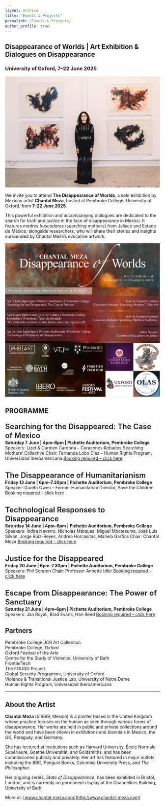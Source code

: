```yaml
---
layout: archive
title: "Events & Projects"
permalink: /Events-&-Projects/
author_profile: true
---
```


<style>
  .image-row {
    display: flex;
    flex-wrap: wrap;
    gap: 10px;
    margin-bottom: 2rem;
  }

  .image-row img {
    width: 100%;
    max-width: 48%;
    height: auto;
    border-radius: 10px;
    box-shadow: 0 4px 12px rgba(0,0,0,0.1);
  }

  @media (max-width: 768px) {
    .image-row img {
      max-width: 100%;
    }
  }

  .event-title {
    font-size: 1.5rem;
    font-weight: 600;
    margin-top: 1.5rem;
  }

  .event-details {
    margin-bottom: 2rem;
  }
</style>

## Disappearance of Worlds | Art Exhibition & Dialogues on Disappearance  
### University of Oxford, 7–22 June 2025
  <img src="https://github.com/FOUND-project/found-project.github.io/blob/master/images/Chantal-Meza-1.jpg?raw=true" alt="Chantal Meza artwork">

We invite you to attend **The Disappearance of Worlds**, a solo exhibition by Mexican artist **Chantal Meza**, hosted at Pembroke College, University of Oxford, from **7–22 June 2025**.

This powerful exhibition and accompanying dialogues are dedicated to the search for truth and justice in the face of disappearance in Mexico. It features *madres buscadoras* (searching mothers) from Jalisco and Estado de México, alongside researchers, who will share their stories and insights surrounded by Chantal Meza’s evocative artwork.

  <img src="https://github.com/FOUND-project/found-project.github.io/blob/master/images/talksmothers.jpeg?raw=true" alt="Talks with mothers">

## PROGRAMME

<div class="event-details">
  <div class="event-title">Searching for the Disappeared: The Case of Mexico</div>
  <strong>Saturday 7 June | 4pm–6pm | Pichette Auditorium, Pembroke College</strong><br>
    Speakers: Lizet & Carmen Cardona – Corazones Robados Searching Mothers’ Collective  
Chair: Fernanda Lobo Díaz – Human Rights Program, Universidad Iberoamericana 
  <a href="https://www.eventbrite.com/e/searching-for-the-disappeared-the-case-of-mexico-registration-1335246611559?aff=odcleoeventsincollection&keep_tld=1" target="_blank">Booking required – click here</a>
</div>

<div class="event-details">
  <div class="event-title">The Disappearance of Humanitarianism</div>
  <strong>Friday 13 June | 6pm–7.30pm | Pichette Auditorium, Pembroke College</strong><br>
  Speaker: Gareth Owen – Former Humanitarian Director, Save the Children  
  <a href="https://www.eventbrite.com/e/the-disappearance-of-humanitarianism-registration-1335326329999?aff=odcleoeventsincollection&keep_tld=1" target="_blank">Booking required – click here</a>
</div>

<div class="event-details">
  <div class="event-title">Technological Responses to Disappearance</div>
  <strong>Saturday 14 June | 4pm–6pm | Pichette Auditorium, Pembroke College</strong><br>
  Speakers: Índira Navarro, Nicholas Márquez, Miguel Moctezuma, José Luis Silván, Jorge Ruiz-Reyes, Andrea Horcasitas, Mariela Garfias  
Chair: Chantal Meza  
  <a href="https://www.eventbrite.com/e/technological-responses-to-disappearance-registration-1335338436209?aff=odcleoeventsincollection&keep_tld=1" target="_blank">Booking required – click here</a>
</div>

<div class="event-details">
  <div class="event-title">Justice for the Disappeared</div>
  <strong>Friday 20 June | 6pm–7.30pm | Pichette Auditorium, Pembroke College</strong><br>
  Speakers: Phil Scraton
Chair: Professor Annette Idler
  <a href="https://www.eventbrite.com/e/justice-for-the-disappeared-registration-1335353180309?aff=odcleoeventsincollection&keep_tld=1" target="_blank">Booking required – click here</a>
</div>

<div class="event-details">
  <div class="event-title">Escape from Disappearance: The Power of Sanctuary</div>
  <strong>Saturday 21 June | 4pm–6pm | Pichette Auditorium, Pembroke College</strong><br>
  Speakers: Jan Royall, Brad Evans, Hari Reed  
  <a href="https://www.eventbrite.com/e/escape-from-disappearance-the-power-of-sanctuary-registration-1335368185189?aff=odcleoeventsincollection&keep_tld=1" target="_blank">Booking required – click here</a>
</div>

## Partners

Pembroke College JCR Art Collection  
Pembroke College, Oxford  
Oxford Festival of the Arts  
Centre for the Study of Violence, University of Bath  
FrontierTech  
The FOUND Project  
Global Security Programme, University of Oxford  
Violence & Transitional Justice Lab, University of Notre Dame  
Human Rights Program, Universidad Iberoamericana  

---

## About the Artist

**Chantal Meza** (b.1989, Mexico) is a painter based in the United Kingdom whose practice focuses on the human as seen through various forms of disappearance. Her works are held in public and private collections around the world and have been shown in exhibitions and biennials in Mexico, the UK, Paraguay, and Germany.

She has lectured at institutions such as Harvard University, École Normale Supérieure, Goethe Universität, and Goldsmiths, and has been commissioned publicly and privately. Her art has featured in major outlets including the BBC, Penguin Books, Columbia University Press, and *The Philosopher*.

Her ongoing series, *State of Disappearance*, has been exhibited in Bristol, London, and is currently on permanent display at the Chancellors Building, University of Bath.  

More at: [www.chantal-meza.com](http://www.chantal-meza.com)
